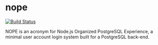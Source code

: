 nope
====

[![Build Status](https://travis-ci.org/[shakeelmohamed]/[Nope.js].png)](https://travis-ci.org/[shakeelmohamed]/[Nope.js])

NOPE is an acronym for Node.js Organized PostgreSQL Experience, a minimal user account login system built for a PostgreSQL back-end.
